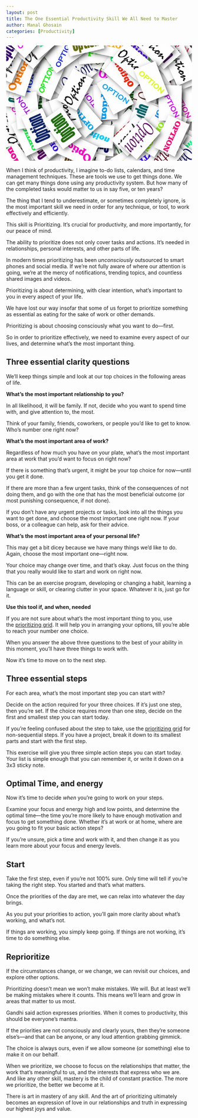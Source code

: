 ```yaml
---
layout: post
title: The One Essential Productivity Skill We All Need to Master
author: Manal Ghosain
categories: [Productivity]
---
```


![Options](/images/options.jpg)

When I think of productivity, I imagine to-do lists, calendars, and time management techniques. These are tools we use to get things done. We can get many things done using any productivity system. But how many of the completed tasks would matter to us in say five, or ten years?

The thing that I tend to underestimate, or sometimes completely ignore, is the most important skill we need in order for any technique, or tool, to work effectively and efficiently.

This skill is Prioritizing. It’s crucial for productivity, and more importantly, for our peace of mind.

The ability to prioritize does not only cover tasks and actions. It’s needed in relationships, personal interests, and other parts of life.

In modern times prioritizing has been _unconsciously_ outsourced to smart phones and social media. If we’re not fully aware of where our attention is going, we’re at the mercy of notifications, trending topics, and countless shared images and videos.

Prioritizing is about determining, with clear intention, what’s important to you in every aspect of your life.

We have lost our way insofar that some of us forget to prioritize something as essential as eating for the sake of work or other demands.

Prioritizing is about choosing consciously what you want to do—first.

So in order to prioritize effectively, we need to examine every aspect of our lives, and determine what’s the most important thing.

## Three essential clarity questions

We’ll keep things simple and look at our top choices in the following areas of life.

**What’s the most important relationship to you?**

In all likelihood, it will be family. If not, decide who you want to spend time with, and give attention to, the most.

Think of your family, friends, coworkers, or people you’d like to get to know. Who’s number one right now?

**What’s the most important area of work?**

Regardless of how much you have on your plate, what’s the most important area at work that you’d want to focus on right now?

If there is something that’s urgent, it might be your top choice for now—until you get it done.

If there are more than a few urgent tasks, think of the consequences of not doing them, and go with the one that has the most beneficial outcome (or most punishing consequence, if not done).

If you don’t have any urgent projects or tasks, look into all the things you want to get done, and choose the most important one right now. If your boss, or a colleague can help, ask for their advice.

**What’s the most important area of your personal life?**

This may get a bit dicey because we have many things we’d like to do. Again, choose the most important one—right now.

Your choice may change over time, and that’s okay. Just focus on the thing that you really would like to start and work on right now.

This can be an exercise program, developing or changing a habit, learning a language or skill, or clearing clutter in your space. Whatever it is, just go for it.

**Use this tool if, and when, needed**

If you are not sure about what’s the most important thing to you, use the [prioritizing grid](http://www.successonyourownterms.com/prioritizing-grid). It will help you in arranging your options, till you’re able to reach your number one choice.

When you answer the above three questions to the best of your ability in this moment, you’ll have three things to work with.

Now it’s time to move on to the next step.

## Three essential steps

For each area, what’s the most important step you can start with?

Decide on the action required for your three choices. If it’s just one step, then you’re set. If the choice requires more than one step, decide on the first and smallest step you can start today.

If you’re feeling confused about the step to take, use the [prioritizing grid](http://www.successonyourownterms.com/prioritizing-grid) for non-sequential steps. If you have a project, break it down to its smallest parts and start with the first step.

This exercise will give you three simple action steps you can start today. Your list is simple enough that you can remember it, or write it down on a 3x3 sticky note.

## Optimal Time, and energy

Now it’s time to decide _when_ you’re going to work on your steps.

Examine your focus and energy high and low points, and determine the optimal time—the time you’re more likely to have enough motivation and focus to get something done. Whether it’s at work or at home, where are you going to fit your basic action steps?

If you’re unsure, pick a time and work with it, and then change it as you learn more about your focus and energy levels.

## Start

Take the first step, even if you’re not 100% sure. Only time will tell if you’re taking the right step. You started and that’s what matters.

Once the priorities of the day are met, we can relax into whatever the day brings.

As you put your priorities to action, you’ll gain more clarity about what’s working, and what’s not.

If things are working, you simply keep going. If things are not working, it’s time to do something else.

## Reprioritize

If the circumstances change, or we change, we can revisit our choices, and explore other options.

Prioritizing doesn’t mean we won’t make mistakes. We will. But at least we’ll be making mistakes where it counts. This means we’ll learn and grow in areas that matter to us most.

Gandhi said action expresses priorities. When it comes to productivity, this should be everyone’s mantra.

If the priorities are not consciously and clearly yours, then they’re someone else’s—and that can be anyone, or any loud attention grabbing gimmick.

The choice is always ours, even if we allow someone (or something) else to make it on our behalf.

When we prioritize, we choose to focus on the relationships that matter, the work that’s meaningful to us, and the interests that express who we are. And like any other skill, mastery is the child of constant practice. The more we prioritize, the better we become at it.

There is art in mastery of any skill. And the art of prioritizing ultimately becomes an expression of love in our relationships and truth in expressing our highest joys and value.